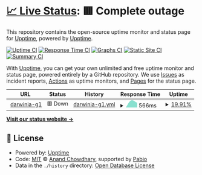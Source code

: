 # [📈 Live Status](https://demo.upptime.js.org): <!--live status--> **🟥 Complete outage**

This repository contains the open-source uptime monitor and status page for [Upptime](https://upptime.js.org), powered by [Upptime](https://github.com/upptime/upptime).

[![Uptime CI](https://github.com/darwinia-network/upptime/workflows/Uptime%20CI/badge.svg)](https://github.com/darwinia-network/upptime/actions?query=workflow%3A%22Uptime+CI%22)
[![Response Time CI](https://github.com/darwinia-network/upptime/workflows/Response%20Time%20CI/badge.svg)](https://github.com/darwinia-network/upptime/actions?query=workflow%3A%22Response+Time+CI%22)
[![Graphs CI](https://github.com/darwinia-network/upptime/workflows/Graphs%20CI/badge.svg)](https://github.com/darwinia-network/upptime/actions?query=workflow%3A%22Graphs+CI%22)
[![Static Site CI](https://github.com/darwinia-network/upptime/workflows/Static%20Site%20CI/badge.svg)](https://github.com/darwinia-network/upptime/actions?query=workflow%3A%22Static+Site+CI%22)
[![Summary CI](https://github.com/darwinia-network/upptime/workflows/Summary%20CI/badge.svg)](https://github.com/darwinia-network/upptime/actions?query=workflow%3A%22Summary+CI%22)

With [Upptime](https://upptime.js.org), you can get your own unlimited and free uptime monitor and status page, powered entirely by a GitHub repository. We use [Issues](https://github.com/upptime/upptime/issues) as incident reports, [Actions](https://github.com/darwinia-network/upptime/actions) as uptime monitors, and [Pages](https://demo.upptime.js.org) for the status page.

<!--start: status pages-->
<!-- This summary is generated by Upptime (https://github.com/upptime/upptime) -->
<!-- Do not edit this manually, your changes will be overwritten -->
<!-- prettier-ignore -->
| URL | Status | History | Response Time | Uptime |
| --- | ------ | ------- | ------------- | ------ |
| <img alt="" src="https://icons.duckduckgo.com/ip3/g1.darwinia2.darwinia.network.ico" height="13"> [darwinia-g1](http://g1.darwinia2.darwinia.network:9944) | 🟥 Down | [darwinia-g1.yml](https://github.com/darwinia-network/upptime/commits/HEAD/history/darwinia-g1.yml) | <details><summary><img alt="Response time graph" src="./graphs/darwinia-g1/response-time-week.png" height="20"> 566ms</summary><br><a href="https://status.darwinia.network/history/darwinia-g1"><img alt="Response time 566" src="https://img.shields.io/endpoint?url=https%3A%2F%2Fraw.githubusercontent.com%2Fdarwinia-network%2Fupptime%2FHEAD%2Fapi%2Fdarwinia-g1%2Fresponse-time.json"></a><br><a href="https://status.darwinia.network/history/darwinia-g1"><img alt="24-hour response time 566" src="https://img.shields.io/endpoint?url=https%3A%2F%2Fraw.githubusercontent.com%2Fdarwinia-network%2Fupptime%2FHEAD%2Fapi%2Fdarwinia-g1%2Fresponse-time-day.json"></a><br><a href="https://status.darwinia.network/history/darwinia-g1"><img alt="7-day response time 566" src="https://img.shields.io/endpoint?url=https%3A%2F%2Fraw.githubusercontent.com%2Fdarwinia-network%2Fupptime%2FHEAD%2Fapi%2Fdarwinia-g1%2Fresponse-time-week.json"></a><br><a href="https://status.darwinia.network/history/darwinia-g1"><img alt="30-day response time 566" src="https://img.shields.io/endpoint?url=https%3A%2F%2Fraw.githubusercontent.com%2Fdarwinia-network%2Fupptime%2FHEAD%2Fapi%2Fdarwinia-g1%2Fresponse-time-month.json"></a><br><a href="https://status.darwinia.network/history/darwinia-g1"><img alt="1-year response time 566" src="https://img.shields.io/endpoint?url=https%3A%2F%2Fraw.githubusercontent.com%2Fdarwinia-network%2Fupptime%2FHEAD%2Fapi%2Fdarwinia-g1%2Fresponse-time-year.json"></a></details> | <details><summary><a href="https://status.darwinia.network/history/darwinia-g1">19.91%</a></summary><a href="https://status.darwinia.network/history/darwinia-g1"><img alt="All-time uptime 19.91%" src="https://img.shields.io/endpoint?url=https%3A%2F%2Fraw.githubusercontent.com%2Fdarwinia-network%2Fupptime%2FHEAD%2Fapi%2Fdarwinia-g1%2Fuptime.json"></a><br><a href="https://status.darwinia.network/history/darwinia-g1"><img alt="24-hour uptime 19.91%" src="https://img.shields.io/endpoint?url=https%3A%2F%2Fraw.githubusercontent.com%2Fdarwinia-network%2Fupptime%2FHEAD%2Fapi%2Fdarwinia-g1%2Fuptime-day.json"></a><br><a href="https://status.darwinia.network/history/darwinia-g1"><img alt="7-day uptime 19.91%" src="https://img.shields.io/endpoint?url=https%3A%2F%2Fraw.githubusercontent.com%2Fdarwinia-network%2Fupptime%2FHEAD%2Fapi%2Fdarwinia-g1%2Fuptime-week.json"></a><br><a href="https://status.darwinia.network/history/darwinia-g1"><img alt="30-day uptime 19.91%" src="https://img.shields.io/endpoint?url=https%3A%2F%2Fraw.githubusercontent.com%2Fdarwinia-network%2Fupptime%2FHEAD%2Fapi%2Fdarwinia-g1%2Fuptime-month.json"></a><br><a href="https://status.darwinia.network/history/darwinia-g1"><img alt="1-year uptime 19.91%" src="https://img.shields.io/endpoint?url=https%3A%2F%2Fraw.githubusercontent.com%2Fdarwinia-network%2Fupptime%2FHEAD%2Fapi%2Fdarwinia-g1%2Fuptime-year.json"></a></details>

<!--end: status pages-->

[**Visit our status website →**](https://demo.upptime.js.org)

## 📄 License

- Powered by: [Upptime](https://github.com/upptime/upptime)
- Code: [MIT](./LICENSE) © [Anand Chowdhary](https://anandchowdhary.com), supported by [Pabio](https://pabio.com)
- Data in the `./history` directory: [Open Database License](https://opendatacommons.org/licenses/odbl/1-0/)
